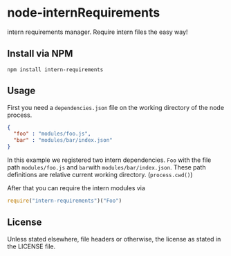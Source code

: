node-internRequirements
=======================

intern requirements manager. Require intern files the easy way!

Install via NPM
---------------
```
npm install intern-requirements
```

Usage
-------
First you need a ```dependencies.json``` file on the working directory of the node process.
```json
{
  "foo" : "modules/foo.js",
  "bar" : "modules/bar/index.json"
}
```

In this example we registered two intern dependencies. ```Foo``` with
the file path ```modules/foo.js``` and ```bar```with ```modules/bar/index.json```.
These path definitions are relative current working directory. (```process.cwd()```)

After that you can require the intern modules via
```javascript 
require("intern-requirements")("Foo")
```

License
-------
Unless stated elsewhere, file headers or otherwise, the license as stated in the LICENSE file.